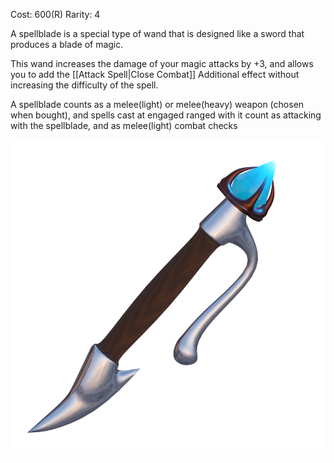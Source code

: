 Cost: 600(R)
Rarity: 4

A spellblade is a special type of wand that is designed like a sword that produces a blade of magic. 

This wand increases the damage of your magic attacks by +3, and allows you to add the [[Attack Spell|Close Combat]] Additional effect without increasing the difficulty of the spell.

A spellblade counts as a melee(light) or melee(heavy) weapon (chosen when bought), and spells cast at engaged ranged with it count as attacking with the spellblade, and as melee(light) combat checks

![Spellblade](https://github.com/CometVoid/Cataclysm/blob/main/Items/Spellblade.png)
